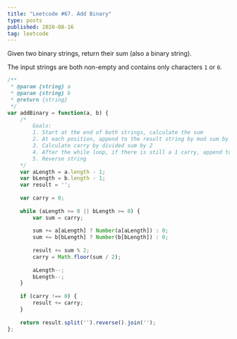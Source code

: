 ```yaml
---
title: "Leetcode #67. Add Binary"
type: posts
published: 2020-08-16
tag: leetcode
---
```

Given two binary strings, return their sum (also a binary string).

The input strings are both non-empty and contains only characters `1` or `0`.
```javascript
/**
 * @param {string} a
 * @param {string} b
 * @return {string}
 */
var addBinary = function(a, b) {
    /*
        Goals:
        1. Start at the end of both strings, calculate the sum
        2. At each position, append to the result string by mod sum by 2
        3. Calculate carry by divided sum by 2
        4. After the while loop, if there is still a 1 carry, append to string
        5. Reverse string
    */
    var aLength = a.length - 1;
    var bLength = b.length - 1;
    var result = '';
    
    var carry = 0;
    
    while (aLength >= 0 || bLength >= 0) {
        var sum = carry;
        
        sum += a[aLength] ? Number(a[aLength]) : 0;
        sum += b[bLength] ? Number(b[bLength]) : 0;
        
        result += sum % 2;
        carry = Math.floor(sum / 2);
        
        aLength--;
        bLength--;
    }
    
    if (carry !== 0) {
        result += carry;
    }
    
    return result.split('').reverse().join('');
};
```

<!-- more -->